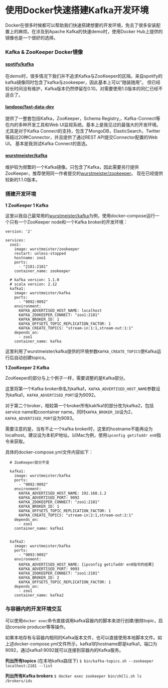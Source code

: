 # 使用Docker快速搭建Kafka开发环境

Docker在很多时候都可以帮助我们快速搭建想要的开发环境，免去了很多安装配置上的麻烦。在涉及到Apache Kafka的快速demo时，使用Docker Hub上提供的镜像也是一个很好的选择。

### Kafka & ZooKeeper Docker镜像

#### [spotify/kafka](https://link.jianshu.com?t=https%3A%2F%2Fhub.docker.com%2Fr%2Fspotify%2Fkafka%2F)

在demo时，很多情况下我们并不追求Kafka与ZooKeeper的区隔，来自spotify的kafka镜像同时包含了kafka与zookeeper，因此基本上可以“随装随用”。
但已经较长时间没有维护，Kafka版本仍然停留在0.10。对需要使用1.0版本的同仁已经不适合了。

#### [landoop/fast-data-dev](https://link.jianshu.com?t=https%3A%2F%2Fhub.docker.com%2Fr%2Flandoop%2Ffast-data-dev%2F)

提供了一整套包括Kafka，ZooKeeper，Schema Registry,，Kafka-Connect等在内的多种开发工具和Web UI监视系统。基本上是我见过的最强大的开发环境。尤其是对于Kafka Connect的支持，包含了MongoDB，ElasticSearch，Twitter等超过20种Connector，并且提供了通过REST API提交Connector配置的Web UI。
基本是我测试Kafka Connect的首选。

#### [wurstmeister/kafka](https://link.jianshu.com?t=https%3A%2F%2Fhub.docker.com%2Fr%2Fwurstmeister%2Fkafka%2F)

维护较为频繁的一个Kafka镜像。只包含了Kafka，因此需要另行提供ZooKeeper，推荐使用同一作者提交的[wurstmeister/zookeeper](https://link.jianshu.com?t=https%3A%2F%2Fhub.docker.com%2Fr%2Fwurstmeister%2Fzookeeper%2F)。
现在已经提供较新的1.1.0版本。

### 搭建开发环境

**1 ZooKeeper 1 Kafka**

这里以我自己最常用的[wurstmeister/kafka](https://link.jianshu.com?t=https%3A%2F%2Fhub.docker.com%2Fr%2Fwurstmeister%2Fkafka%2F)为例，使用docker-compose运行一个只有一个ZooKeeper node和一个Kafka broker的开发环境：

```
version: '2'

services:
  zoo1:
    image: wurstmeister/zookeeper
    restart: unless-stopped
    hostname: zoo1
    ports:
      - "2181:2181"
    container_name: zookeeper

  # kafka version: 1.1.0
  # scala version: 2.12
  kafka1:
    image: wurstmeister/kafka
    ports:
      - "9092:9092"
    environment:
      KAFKA_ADVERTISED_HOST_NAME: localhost
      KAFKA_ZOOKEEPER_CONNECT: "zoo1:2181"
      KAFKA_BROKER_ID: 1
      KAFKA_OFFSETS_TOPIC_REPLICATION_FACTOR: 1
      KAFKA_CREATE_TOPICS: "stream-in:1:1,stream-out:1:1"
    depends_on:
      - zoo1
    container_name: kafka

```

这里利用了wurstmeister/kafka提供的环境参数`KAFKA_CREATE_TOPICS`使Kafka运行后自动创建topics。

**1 ZooKeeper 2 Kafka**

ZooKeeper的部分与上个例子一样，需要调整的是Kafka部分。

这里将第一个Kafka broker命名为kafka1，`KAFKA_ADVERTISED_HOST_NAME`参数设为kafka1，`KAFKA_ADVERTISED_PORT`设为9092。

对于第二个broker，相较第一个broker所有kakfka1的部分改为kafka2，包括service name和coontainer name。同时`KAFKA_BROKER_ID`设为2，`KAFKA_ADVERTISED_PORT`设为9093。

需要注意的是，当有不止一个kafka broker时，这里的hostname不能再设为localhost。建议设为本机IP地址。以Mac为例，使用`ipconfig getifaddr en0`指令来获取。

具体的docker-compose.yml文件内容如下：

```
  # ZooKeeper部分不变

  kafka1:
    image: wurstmeister/kafka
    ports:
      - "9092:9092"
    environment:
      KAFKA_ADVERTISED_HOST_NAME: 192.168.1.2
      KAFKA_ADVERTISED_PORT: 9092
      KAFKA_ZOOKEEPER_CONNECT: "zoo1:2181"
      KAFKA_BROKER_ID: 1
      KAFKA_OFFSETS_TOPIC_REPLICATION_FACTOR: 1
      KAFKA_CREATE_TOPICS: "stream-in:2:1,stream-out:2:1"
    depends_on:
      - zoo1
    container_name: kafka1


  kafka2:
    image: wurstmeister/kafka
    ports:
      - "9093:9092"
    environment:
      KAFKA_ADVERTISED_HOST_NAME: {ipconfig getifaddr en0指令的结果}
      KAFKA_ADVERTISED_PORT: 9093
      KAFKA_ZOOKEEPER_CONNECT: "zoo1:2181"
      KAFKA_BROKER_ID: 2
      KAFKA_OFFSETS_TOPIC_REPLICATION_FACTOR: 1
    depends_on:
      - zoo1
    container_name: kafka2

```

### 与容器内的开发环境交互

可以使用`docker exec`命令直接调用kafka容器内的脚本来进行创建/删除topic，启动console producer等等操作。

如果本地存有与容器内相同的Kafka版本文件，也可以直接使用本地脚本文件。如上述docker-compose.yml文件所示，kafka1的hostname即是kafka1，端口为9092，通过kafka1:9092就可以连接到容器内的Kafka服务。

**列出所有topics** (在本地kafka路径下)
`$ bin/kafka-topics.sh --zookeeper localhost:2181 --list`

**列出所有Kafka brokers**
`$ docker exec zookeeper bin/zkCli.sh ls /brokers/ids`